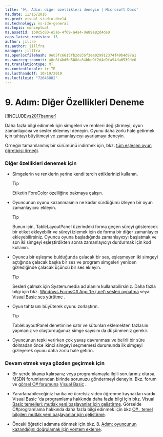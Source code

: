 ```yaml
---
title: '9\. Adım: diğer özellikleri deneyin | Microsoft Docs'
ms.date: 11/15/2016
ms.prod: visual-studio-dev14
ms.technology: vs-ide-general
ms.topic: conceptual
ms.assetid: 1b0c5c80-e5a6-4f69-a4a4-0e89a82d4de0
caps.latest.revision: 13
author: jillre
ms.author: jillfra
manager: jillfra
ms.openlocfilehash: 9e05fc6615fb2d836f3ea029912374f49b4d97a1
ms.sourcegitcommit: a8e8f4bd5d508da34bbe9f2d4d9fa94da0539de0
ms.translationtype: MT
ms.contentlocale: tr-TR
ms.lasthandoff: 10/19/2019
ms.locfileid: "72646882"
---
```

# <a name="step-9-try-other-features"></a>9\. Adım: Diğer Özellikleri Deneme
[!INCLUDE[vs2017banner](../includes/vs2017banner.md)]

Daha fazla bilgi edinmek için simgeleri ve renkleri değiştirmeyi, oyun zamanlayıcısı ve sesler eklemeyi deneyin. Oyunu daha zorlu hale getirmek için tahtayı büyütmeyi ve zamanlayıcıyı ayarlamayı deneyin.

 Örneğin tamamlanmış bir sürümünü indirmek için, bkz. [tüm eşleşen oyun öğreticisi örneği](http://code.msdn.microsoft.com/Complete-Matching-Game-4cffddba).

### <a name="to-try-other-features"></a>Diğer özellikleri denemek için

- Simgelerin ve renklerin yerine kendi tercih ettiklerinizi kullanın.

    > [!TIP]
    > Etiketin [ForeColor](https://msdn.microsoft.com/library/system.windows.forms.control.forecolor%28v=vs.110%29.aspx) özelliğine bakmaya çalışın.

- Oyuncunun oyunu kazanmasının ne kadar sürdüğünü izleyen bir oyun zamanlayıcısı ekleyin.

    > [!TIP]
    > Bunun için, TableLayoutPanel üzerindeki forma geçen süreyi gösterecek bir etiket ekleyebilir ve süreyi izlemek için de forma bir diğer zamanlayıcı ekleyebilirsiniz. Oyuncu oyuna başladığında zamanlayıcıyı başlatmak ve son iki simgeyi eşleştirdikten sonra zamanlayıcıyı durdurmak için kod kullanın.

- Oyuncu bir eşleşme bulduğunda çalacak bir ses, eşleşmeyen iki simgeyi açtığında çalacak başka bir ses ve program simgeleri yeniden gizlediğinde çalacak üçüncü bir ses ekleyin.

    > [!TIP]
    > Sesleri çalmak için System.media ad alanını kullanabilirsiniz. Daha fazla bilgi için bkz. [Windows FormsC# App 'te (.net) sesleri oynatma](http://youtu.be/qOh4ooHg1UU) veya [Visual Basic ses yürütme](http://youtu.be/-4oPDeQrtMs) .

- Oyun tahtasını büyüterek oyunu zorlaştırın.

    > [!TIP]
    > TableLayoutPanel denetimine satır ve sütunları eklemekten fazlasını yapmanız ve oluşturduğunuz simge sayısını da düşünmeniz gerekir.

- Oyuncunun tepki verirken çok yavaş davranması ve belirli bir süre dolmadan önce ikinci simgeyi seçmemesi durumunda ilk simgeyi gizleyerek oyunu daha zorlu hale getirin.

### <a name="to-continue-or-review"></a>Devam etmek veya gözden geçirmek için

- Bir yerde tıkanıp kalırsanız veya programlamayla ilgili sorularınız olursa, MSDN forumlarından birinde sorunuzu göndermeyi deneyin. Bkz. forum ve [görsel C# forumuna](http://social.msdn.microsoft.com/Forums/home?forum=csharpgeneral) [Visual Basic](http://social.msdn.microsoft.com/Forums/home?forum=vbgeneral) .

- Yararlanabileceğiniz harika ve ücretsiz video öğrenme kaynakları vardır. Visual Basic 'da programlama hakkında daha fazla bilgi için bkz. [Visual Basic temelleri: mutlak yeni başlayanlar Için geliştirme](http://channel9.msdn.com/Series/Visual-Basic-Development-for-Absolute-Beginners). Görselde C#programlama hakkında daha fazla bilgi edinmek için bkz [ C# . temel bilgiler: mutlak yeni başlayanlar için geliştirme](http://channel9.msdn.com/Series/C-Sharp-Fundamentals-Development-for-Absolute-Beginners).

- Önceki öğretici adımına dönmek için bkz. 8. [Adım: oyuncunun kazandığını doğrulamak Için yöntem ekleme](../ide/step-8-add-a-method-to-verify-whether-the-player-won.md).
